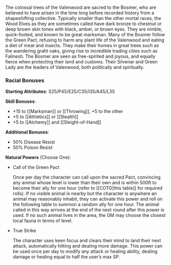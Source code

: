 The colossal trees of the Valenwood are sacred to the Bosmer, who are believed to have arisen in the time long before recorded history from a shapeshifting collective. Typically smaller than the other mortal races, the Wood Elves as they are sometimes called have dark bronze to chestnut or deep brown skin tones with black, amber, or brown eyes. They are nimble, quick-footed, and known to be great marksman. Many of the Bosmer follow the Green Pact, refusing to harm any plant life of the Valenwood and eating a diet of meat and insects. They make their homes in great trees such as the wandering graht oaks, giving rise to incredible trading cities such as Falinesti. The Bosmer are seen as free-spirited and joyous, and equally fierce when protecting their land and customs. Their Silvenar and Green Lady are the leaders of Valenwood, both politically and spiritually.

### Racial Bonuses

**Starting Attributes**: S25/P45/E25/C35/I35/A45/L35

**Skill Bonuses**: 
- +15 to [[Marksman]] or [[Throwing]], +5 to the other
- +5 to [[Athletics]] or [[Stealth]]
- +5 to [[Alchemy]] and [[Sleight-of-Hand]]  

**Additional Bonuses**: 
- 50% Disease Resist 
- 50% Poison Resist

**Natural Powers** (Choose One):

- Call of the Green Pact

	Once per day the character can call upon the sacred Pact, convincing any animal whose level is lower than their own and is within 500ft to become their ally for one hour (refer to [[COTG|this table]] for required rolls). If no visible animal is nearby but the character is anywhere an animal may reasonably inhabit, they can activate this power and roll on the following table to summon a random ally for one hour. The animal called in this way arrives at the end of the next round after this power is used. If no such animal lives in the area, the GM may choose the closest local fauna in terms of level. 

- True Strike

	The character uses keen focus and clears their mind to land their next attack, automatically hitting and dealing more damage. This power can be used once per day to modify any attack or healing ability, dealing damage or healing equal to half the user’s max SP.